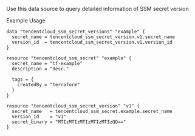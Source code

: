 Use this data source to query detailed information of SSM secret version

Example Usage

```hcl
data "tencentcloud_ssm_secret_versions" "example" {
  secret_name = tencentcloud_ssm_secret_version.v1.secret_name
  version_id  = tencentcloud_ssm_secret_version.v1.version_id
}

resource "tencentcloud_ssm_secret" "example" {
  secret_name = "tf-example"
  description = "desc."

  tags = {
    createdBy = "terraform"
  }
}

resource "tencentcloud_ssm_secret_version" "v1" {
  secret_name   = tencentcloud_ssm_secret.example.secret_name
  version_id    = "v1"
  secret_binary = "MTIzMTIzMTIzMTIzMTIzQQ=="
}
```